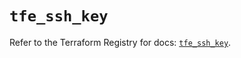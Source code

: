 # `tfe_ssh_key`

Refer to the Terraform Registry for docs: [`tfe_ssh_key`](https://registry.terraform.io/providers/hashicorp/tfe/0.62.0/docs/resources/ssh_key).
